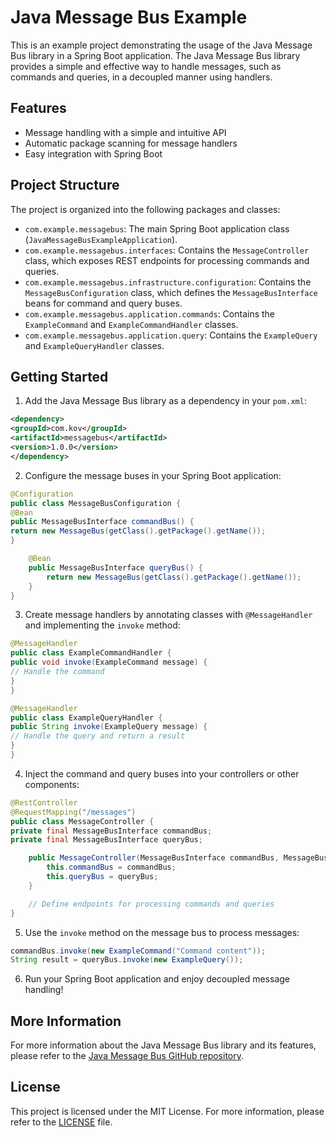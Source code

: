 # Java Message Bus Example

This is an example project demonstrating the usage of the Java Message Bus library in a Spring Boot application. The Java Message Bus library provides a simple and effective way to handle messages, such as commands and queries, in a decoupled manner using handlers.

## Features

- Message handling with a simple and intuitive API
- Automatic package scanning for message handlers
- Easy integration with Spring Boot

## Project Structure

The project is organized into the following packages and classes:

- `com.example.messagebus`: The main Spring Boot application class (`JavaMessageBusExampleApplication`).
- `com.example.messagebus.interfaces`: Contains the `MessageController` class, which exposes REST endpoints for processing commands and queries.
- `com.example.messagebus.infrastructure.configuration`: Contains the `MessageBusConfiguration` class, which defines the `MessageBusInterface` beans for command and query buses.
- `com.example.messagebus.application.commands`: Contains the `ExampleCommand` and `ExampleCommandHandler` classes.
- `com.example.messagebus.application.query`: Contains the `ExampleQuery` and `ExampleQueryHandler` classes.

## Getting Started

1. Add the Java Message Bus library as a dependency in your `pom.xml`:

```xml
<dependency>
<groupId>com.kov</groupId>
<artifactId>messagebus</artifactId>
<version>1.0.0</version>
</dependency>
```

2. Configure the message buses in your Spring Boot application:

```java
@Configuration
public class MessageBusConfiguration {
@Bean
public MessageBusInterface commandBus() {
return new MessageBus(getClass().getPackage().getName());
}

    @Bean
    public MessageBusInterface queryBus() {
        return new MessageBus(getClass().getPackage().getName());
    }
}
```

3. Create message handlers by annotating classes with `@MessageHandler` and implementing the `invoke` method:

```java
@MessageHandler
public class ExampleCommandHandler {
public void invoke(ExampleCommand message) {
// Handle the command
}
}

@MessageHandler
public class ExampleQueryHandler {
public String invoke(ExampleQuery message) {
// Handle the query and return a result
}
}
```

4. Inject the command and query buses into your controllers or other components:

```java
@RestController
@RequestMapping("/messages")
public class MessageController {
private final MessageBusInterface commandBus;
private final MessageBusInterface queryBus;

    public MessageController(MessageBusInterface commandBus, MessageBusInterface queryBus) {
        this.commandBus = commandBus;
        this.queryBus = queryBus;
    }

    // Define endpoints for processing commands and queries
}
```

5. Use the `invoke` method on the message bus to process messages:

```java
commandBus.invoke(new ExampleCommand("Command content"));
String result = queryBus.invoke(new ExampleQuery());
```

6. Run your Spring Boot application and enjoy decoupled message handling!

## More Information

For more information about the Java Message Bus library and its features, please refer to the [Java Message Bus GitHub repository](https://github.com/arthurkowalsky/Java-Message-Bus).

## License

This project is licensed under the MIT License. For more information, please refer to the [LICENSE](LICENSE) file.
